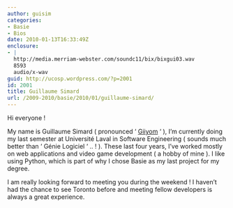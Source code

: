 ```yaml
---
author: guisim
categories:
- Basie
- Bios
date: 2010-01-13T16:33:49Z
enclosure:
- |
  http://media.merriam-webster.com/soundc11/bix/bixgui03.wav
  8593
  audio/x-wav
guid: http://ucosp.wordpress.com/?p=2001
id: 2001
title: Guillaume Simard
url: /2009-2010/basie/2010/01/guillaume-simard/
---
```


Hi everyone !

My name is Guillaume Simard ( pronounced &#8216; [Giiyom](http://media.merriam-webster.com/soundc11/bix/bixgui03.wav) &#8216; ), I&#8217;m currently doing my last semester at Université Laval in Software Engineering ( sounds much better than &#8216; Génie Logiciel &#8216; .. ! ). These last four years, I&#8217;ve worked mostly on web applications and video game development ( a hobby of mine ). I like using Python, which is part of why I chose Basie as my last project for my degree.

I am really looking forward to meeting you during the weekend ! I haven&#8217;t had the chance to see Toronto before and meeting fellow developers is always a great experience.